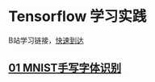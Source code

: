 <!--
 * @Descripttion: 
 * @version: 
 * @Author: ErCHen
 * @Date: 2019-12-30 16:03:30
 * @LastEditTime: 2020-04-30 15:03:41
 -->

# Tensorflow 学习实践

B站学习链接，[快速到达](https://www.bilibili.com/video/BV1kW411W7pZ?p=1)

## [01 MNIST手写字体识别](https://github.com/B15090815/trytf/tree/master/01_MINST)
